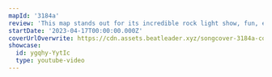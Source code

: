 ```yaml
---
mapId: '3184a'
review: 'This map stands out for its incredible rock light show, fun, engaging mapping with spot on representation of the music, and accessible, enjoyable lower diffs!'
startDate: '2023-04-17T00:00:00.000Z'
coverUrlOverwrite: https://cdn.assets.beatleader.xyz/songcover-3184a-cover.png
showcase:
  id: ygqhy-YytIc
  type: youtube-video
---
```

